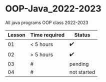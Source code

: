 # OOP-Java_2022-2023
All java programs OOP class 2022-2023

| Lesson | Time required | Status      |
|--------|---------------|-------------|
| 01     | < 5 hours     | :heavy_check_mark: |
| 02     | > 5 hours     | :heavy_check_mark: |
| 03     |       #       | pending |
| 04     |       #       | not started |
